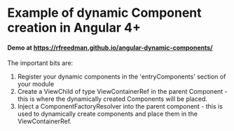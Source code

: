 # Example of dynamic Component creation in Angular 4+ 

#### Demo at https://rfreedman.github.io/angular-dynamic-components/

The important bits are:
 1. Register your dynamic components in the 'entryComponents' section of your module
 2. Create a ViewChild of type ViewContainerRef in the parent Component - this is where the dynamically created Components will be placed.
 3. Inject a ComponentFactoryResolver into the parent component - this is used to dynamically create components and place them in the ViewContainerRef.
